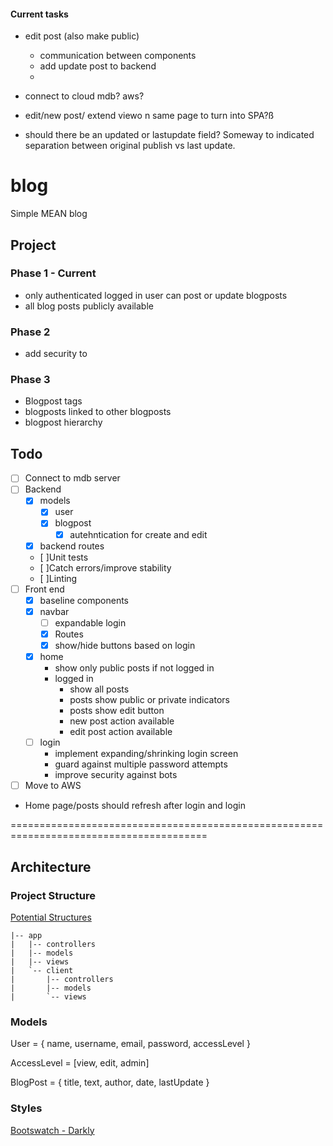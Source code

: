 #### Current tasks
- edit post (also make public)
    - communication between components
    - add update post to backend
    - 
- connect to cloud mdb? aws?

-  edit/new post/ extend viewo n same page to turn into SPA?ß
- should there be an updated or lastupdate field?  Someway to indicated separation between original publish vs last update.

# blog
Simple MEAN blog

## Project

### Phase 1 - Current
* only authenticated logged in user can post or update blogposts
* all blog posts publicly available

### Phase 2 
* add security to 

### Phase 3
* Blogpost tags
* blogposts linked to other blogposts
* blogpost hierarchy


## Todo
- [ ] Connect to mdb server
- [ ] Backend
    * [x] models
        * [x] user 
        * [x] blogpost 
            * [x] autehntication for create and edit
    * [x] backend routes
    * [ ]Unit tests
    * [ ]Catch errors/improve stability
    * [ ]Linting
- [ ] Front end 
    * [x] baseline components 
    * [x] navbar
        * [ ] expandable login
        * [x] Routes
        * [x] show/hide buttons based on login
    * [x] home
        * show only public posts if not logged in
        * logged in 
            - show all posts
            - posts show public or private indicators
            - posts show edit button
            - new post action available
            - edit post action available
    * [ ] login
        * implement expanding/shrinking login screen
        * guard against multiple password attempts
        * improve security against bots

    
- [ ] Move to AWS

- Home page/posts should refresh after login and login


========================================================================================
## Architecture

### Project Structure
[Potential Structures](https://gist.github.com/lancejpollard/1398757)
```
|-- app
|   |-- controllers
|   |-- models
|   |-- views
|   `-- client
|       |-- controllers
|       |-- models
|       `-- views
```

### Models

User = {
    name,
    username,
    email,
    password,
    accessLevel
}

AccessLevel = [view, edit, admin]

BlogPost = {
    title,
    text,
    author,
    date,
    lastUpdate
}


### Styles
 [Bootswatch - Darkly](https://bootswatch.com/darkly/)

